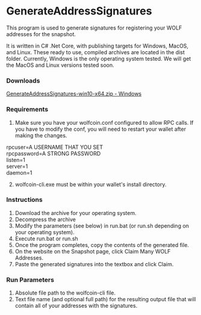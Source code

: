 # GenerateAddressSignatures
This program is used to generate signatures for registering your WOLF addresses for the snapshot.

It is written in C# .Net Core, with publishing targets for Windows, MacOS, and Linux. These ready to use, compiled archives are located in the dist folder. Currently, Windows is the only operating system tested. We will get the MacOS and Linux versions tested soon.

### Downloads
[GenerateAddressSignatures-win10-x64.zip - Windows](https://wolfpackbotdownloads.azureedge.net/wolfpackbotdownloadscontainer/tools/GenerateAddressSignatures-win10-x64.zip)

### Requirements
1. Make sure you have your wolfcoin.conf configured to allow RPC calls. If you have to modify the conf, you will need to restart your wallet after making the changes.

rpcuser=A USERNAME THAT YOU SET<br/>
rpcpassword=A STRONG PASSWORD<br/>
listen=1<br/>
server=1<br/>
daemon=1

2. wolfcoin-cli.exe must be within your wallet's install directory.

### Instructions
1. Download the archive for your operating system.
2. Decompress the archive
3. Modify the parameters (see below) in run.bat (or run.sh depending on your operating system).
4. Execute run.bat or run.sh
5. Once the program completes, copy the contents of the generated file.
6. On the website on the Snapshot page, click Claim Many WOLF Addresses.
7. Paste the generated signatures into the textbox and click Claim.

### Run Parameters
1. Absolute file path to the wolfcoin-cli file.
2. Text file name (and optional full path) for the resulting output file that will contain all of your addresses with the signatures.
